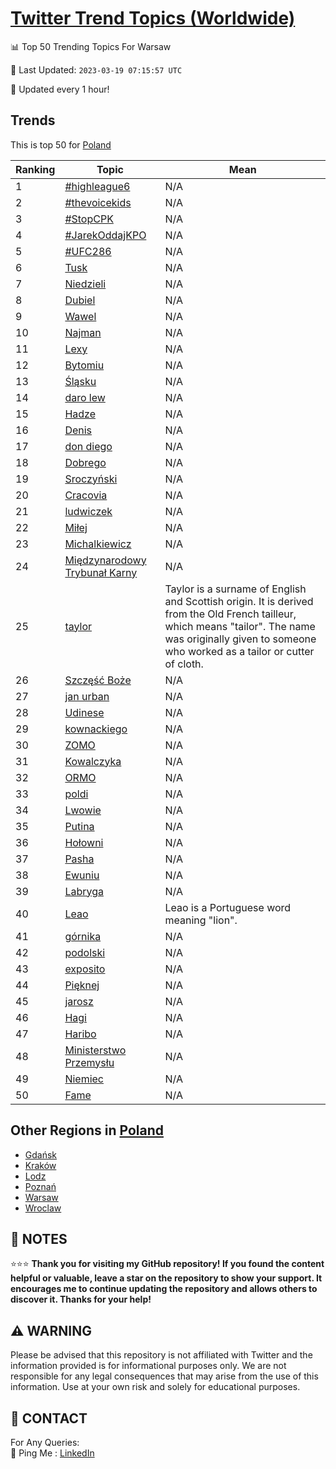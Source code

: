 [Twitter Trend Topics (Worldwide)](https://github.com/ErcinDedeoglu/Twitter-Trend-Topics)
==========


📊 Top 50 Trending Topics For Warsaw

📆 Last Updated: `2023-03-19 07:15:57 UTC`

🔧 Updated every 1 hour!


## Trends

This is top 50 for [Poland](</Poland>)

| Ranking | Topic | Mean |
| ------- | ------------ | ------------ |
| 1 | [#highleague6](http://twitter.com/search?q=%23highleague6) | N/A |
| 2 | [#thevoicekids](http://twitter.com/search?q=%23thevoicekids) | N/A |
| 3 | [#StopCPK](http://twitter.com/search?q=%23StopCPK) | N/A |
| 4 | [#JarekOddajKPO](http://twitter.com/search?q=%23JarekOddajKPO) | N/A |
| 5 | [#UFC286](http://twitter.com/search?q=%23UFC286) | N/A |
| 6 | [Tusk](http://twitter.com/search?q=Tusk) | N/A |
| 7 | [Niedzieli](http://twitter.com/search?q=Niedzieli) | N/A |
| 8 | [Dubiel](http://twitter.com/search?q=Dubiel) | N/A |
| 9 | [Wawel](http://twitter.com/search?q=Wawel) | N/A |
| 10 | [Najman](http://twitter.com/search?q=Najman) | N/A |
| 11 | [Lexy](http://twitter.com/search?q=Lexy) | N/A |
| 12 | [Bytomiu](http://twitter.com/search?q=Bytomiu) | N/A |
| 13 | [Śląsku](http://twitter.com/search?q=%c5%9al%c4%85sku) | N/A |
| 14 | [daro lew](http://twitter.com/search?q=daro+lew) | N/A |
| 15 | [Hadze](http://twitter.com/search?q=Hadze) | N/A |
| 16 | [Denis](http://twitter.com/search?q=Denis) | N/A |
| 17 | [don diego](http://twitter.com/search?q=don+diego) | N/A |
| 18 | [Dobrego](http://twitter.com/search?q=Dobrego) | N/A |
| 19 | [Sroczyński](http://twitter.com/search?q=Sroczy%c5%84ski) | N/A |
| 20 | [Cracovia](http://twitter.com/search?q=Cracovia) | N/A |
| 21 | [ludwiczek](http://twitter.com/search?q=ludwiczek) | N/A |
| 22 | [Miłej](http://twitter.com/search?q=Mi%c5%82ej) | N/A |
| 23 | [Michalkiewicz](http://twitter.com/search?q=Michalkiewicz) | N/A |
| 24 | [Międzynarodowy Trybunał Karny](http://twitter.com/search?q=Mi%c4%99dzynarodowy+Trybuna%c5%82+Karny) | N/A |
| 25 | [taylor](http://twitter.com/search?q=taylor) | Taylor is a surname of English and Scottish origin. It is derived from the Old French tailleur, which means "tailor". The name was originally given to someone who worked as a tailor or cutter of cloth. |
| 26 | [Szczęść Boże](http://twitter.com/search?q=Szcz%c4%99%c5%9b%c4%87+Bo%c5%bce) | N/A |
| 27 | [jan urban](http://twitter.com/search?q=jan+urban) | N/A |
| 28 | [Udinese](http://twitter.com/search?q=Udinese) | N/A |
| 29 | [kownackiego](http://twitter.com/search?q=kownackiego) | N/A |
| 30 | [ZOMO](http://twitter.com/search?q=ZOMO) | N/A |
| 31 | [Kowalczyka](http://twitter.com/search?q=Kowalczyka) | N/A |
| 32 | [ORMO](http://twitter.com/search?q=ORMO) | N/A |
| 33 | [poldi](http://twitter.com/search?q=poldi) | N/A |
| 34 | [Lwowie](http://twitter.com/search?q=Lwowie) | N/A |
| 35 | [Putina](http://twitter.com/search?q=Putina) | N/A |
| 36 | [Hołowni](http://twitter.com/search?q=Ho%c5%82owni) | N/A |
| 37 | [Pasha](http://twitter.com/search?q=Pasha) | N/A |
| 38 | [Ewuniu](http://twitter.com/search?q=Ewuniu) | N/A |
| 39 | [Labryga](http://twitter.com/search?q=Labryga) | N/A |
| 40 | [Leao](http://twitter.com/search?q=Leao) | Leao is a Portuguese word meaning "lion". |
| 41 | [górnika](http://twitter.com/search?q=g%c3%b3rnika) | N/A |
| 42 | [podolski](http://twitter.com/search?q=podolski) | N/A |
| 43 | [exposito](http://twitter.com/search?q=exposito) | N/A |
| 44 | [Pięknej](http://twitter.com/search?q=Pi%c4%99knej) | N/A |
| 45 | [jarosz](http://twitter.com/search?q=jarosz) | N/A |
| 46 | [Hagi](http://twitter.com/search?q=Hagi) | N/A |
| 47 | [Haribo](http://twitter.com/search?q=Haribo) | N/A |
| 48 | [Ministerstwo Przemysłu](http://twitter.com/search?q=Ministerstwo+Przemys%c5%82u) | N/A |
| 49 | [Niemiec](http://twitter.com/search?q=Niemiec) | N/A |
| 50 | [Fame](http://twitter.com/search?q=Fame) | N/A |



## Other Regions in [Poland](</Poland>)

* [Gdańsk](</Poland/Gdańsk.md>)
* [Kraków](</Poland/Kraków.md>)
* [Lodz](</Poland/Lodz.md>)
* [Poznań](</Poland/Poznań.md>)
* [Warsaw](</Poland/Warsaw.md>)
* [Wroclaw](</Poland/Wroclaw.md>)



## 📝 NOTES

⭐⭐⭐ **Thank you for visiting my GitHub repository! If you found the content helpful or valuable, leave a star on the repository to show your support. It encourages me to continue updating the repository and allows others to discover it. Thanks for your help!**


## ⚠️ WARNING

Please be advised that this repository is not affiliated with Twitter and the information provided is for informational purposes only. We are not responsible for any legal consequences that may arise from the use of this information. Use at your own risk and solely for educational purposes.


## 📨 CONTACT

 For Any Queries:  
            🏓 Ping Me : [LinkedIn](https://www.linkedin.com/in/ercindedeoglu/)
